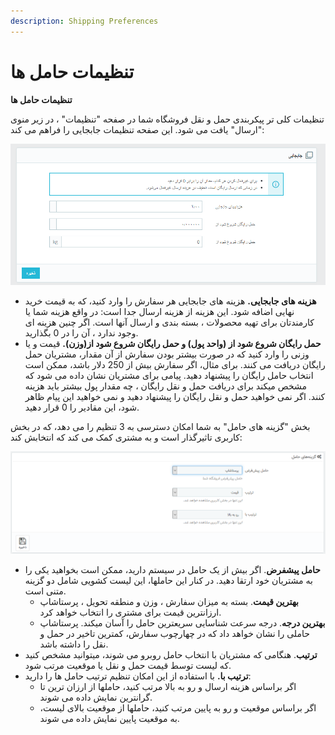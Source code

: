 ```yaml
---
description: Shipping Preferences
---
```


# تنظیمات حامل ها

**تنظیمات حامل ها**

 تنظیمات کلی تر پیکربندی حمل و نقل فروشگاه شما در صفحه "تنظیمات" ، در زیر منوی "ارسال" یافت می شود. این صفحه تنظیمات جابجایی را فراهم می کند:

![](../../../../.gitbook/assets/0%20%2817%29.png)

* **هزینه های جابجایی.** هزینه های جابجایی هر سفارش را وارد کنید، که به قیمت خرید نهایی اضافه شود. این هزینه از هزینه ارسال جدا است: در واقع هزینه شما یا کارمندتان برای تهیه محصولات ، بسته بندی و ارسال آنها است. اگر چنین هزینه ای وجود ندارد ، آن را در 0 بگذارید.
* **حمل رایگان شروع شود از \(واحد پول\) و حمل رایگان شروع شود از\(وزن\).** قیمت و یا وزنی را وارد کنید که در صورت بیشتر بودن سفارش از آن مقدار، مشتریان حمل رایگان دریافت می کنند. برای مثال، اگر سفارش بیش از 250 دلار باشد، ممکن است انتخاب حامل رایگان را پیشنهاد دهید. پیامی برای مشتریان نشان داده می شود که مشخص میکند برای دریافت حمل و نقل رایگان ، چه مقدار پول بیشتر باید هزینه کنند. اگر نمی خواهید حمل و نقل رایگان را پیشنهاد دهید و نمی خواهید این پیام ظاهر شود، این مقادیر را 0 قرار دهید.

بخش "گزینه های حامل" به شما امکان دسترسی به 3 تنظیم را می دهد، که در بخش کاربری تاثیرگذار است و به مشتری کمک می کند که انتخابش کند:

![](../../../../.gitbook/assets/1%20%2811%29.png)

* **حامل پیشفرض**. اگر بیش از یک حامل در سیستم دارید، ممکن است بخواهید یکی را به مشتریان خود ارتقا دهید. در کنار این حاملها، این لیست کشویی شامل دو گزینه متنی است.
  * **بهترین قیمت**. بسته به میزان سفارش ، وزن و منطقه تحویل ، پرستاشاپ ارزانترین قیمت برای مشتری را انتخاب خواهد کرد.
  * **بهترین درجه**. درجه سرعت شناسایی سریعترین حامل را آسان میکند. پرستاشاپ حاملی را نشان خواهد داد که در چهارچوب سفارش، کمترین تاخیر در حمل و نقل را داشته باشد.
* **ترتیب**. هنگامی که مشتریان با انتخاب حامل روبرو می شوند، میتوانید مشخص کنید که لیست توسط قیمت حمل و نقل یا موقعیت مرتب شود.
* **ترتیب با.** با استفاده از این امکان تنظیم ترتیب حامل ها را دارید:
  * اگر براساس هزینه ارسال و رو به بالا مرتب کنید، حاملها از ارزان ترین تا گرانترین نمایش داده می شوند.
  * اگر براساس موقعیت و رو به پایین مرتب کنید، حاملها از موقعیت بالای لیست، به موقعیت پایین نمایش داده می شوند.

